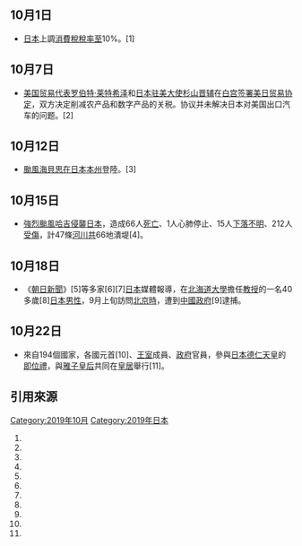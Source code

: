 <noinclude></noinclude>

## 10月1日

  - [日本](../Page/日本.md "wikilink")上調[消費稅稅率至](https://zh.wikipedia.org/wiki/消費稅 "wikilink")10%。\[1\]

## 10月7日

  - [美国贸易代表](https://zh.wikipedia.org/wiki/美国贸易代表 "wikilink")[罗伯特·莱特希泽](../Page/罗伯特·莱特希泽.md "wikilink")和[日本驻美大使](https://zh.wikipedia.org/wiki/日本驻美大使 "wikilink")[杉山晋辅](../Page/杉山晋辅.md "wikilink")在[白宫签署美日贸易协定](https://zh.wikipedia.org/wiki/白宫 "wikilink")，双方决定削减农产品和数字产品的关税。协议并未解决日本对美国出口汽车的问题。\[2\]

## 10月12日

  - [颱風海貝思在日本](../Page/颱風海貝思_\(2019年\).md "wikilink")[本州](../Page/本州.md "wikilink")登陸。\[3\]

## 10月15日

  - [強烈颱風哈吉侵襲](../Page/颱風海貝思_\(2019年\).md "wikilink")[日本](../Page/日本.md "wikilink")，造成66人[死亡](../Page/死亡.md "wikilink")、1人心肺停止、15人[下落不明](https://zh.wikipedia.org/wiki/下落不明 "wikilink")、212人[受傷](https://zh.wikipedia.org/wiki/受傷 "wikilink")，計47條[河川共](https://zh.wikipedia.org/wiki/河川 "wikilink")66地潰堤\[4\]。

## 10月18日

  - 《[朝日新聞](../Page/朝日新聞.md "wikilink")》\[5\]等多家\[6\]\[7\][日本](../Page/日本.md "wikilink")媒體報導，在[北海道大學](../Page/北海道大學.md "wikilink")擔任[教授](../Page/教授.md "wikilink")的一名40多歲\[8\][日本](../Page/日本.md "wikilink")[男性](../Page/男性.md "wikilink")，9月上旬訪問[北京時](https://zh.wikipedia.org/wiki/北京 "wikilink")，遭到[中國政府](https://zh.wikipedia.org/wiki/中华人民共和国政府 "wikilink")\[9\]逮捕。

## 10月22日

  - 來自194個國家，各國元首\[10\]、[王室](../Page/王室.md "wikilink")成員、[政府](../Page/政府.md "wikilink")官員，參與[日本](../Page/日本.md "wikilink")[德仁](../Page/德仁.md "wikilink")[天皇](../Page/天皇.md "wikilink")的[即位禮](../Page/即位禮_\(日本\).md "wikilink")，與[雅子皇后](../Page/雅子皇后.md "wikilink")共同在[皇居](../Page/皇居.md "wikilink")舉行\[11\]。

## 引用來源

[Category:2019年10月](https://zh.wikipedia.org/wiki/Category:2019年10月 "wikilink") [Category:2019年日本](https://zh.wikipedia.org/wiki/Category:2019年日本 "wikilink")

1.
2.
3.
4.
5.
6.
7.
8.
9.
10.
11.